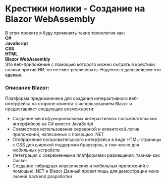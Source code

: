 # Крестики нолики - Создание на Blazor WebAssembly 
В этом проекте я буду применять такие технологии как:  
**C#**  
**JavaScript**  
**CSS**  
**HTML**  
**Blazor WebAssembly**  
Это веб-приложение с помощью которого можно сыграть в крестики нолики ~~против ИИ, но не смог реализовать. Надеюсь в дальшейшем это сделаю~~.  
### Описание Blazor:  
Платформа предназначена для создания интерактивного веб-интерфейса на стороне клиента с использованием Blazor и предоставляет следующие возможности:  
+ Создание многофункциональных интерактивных пользовательских интерфейсов на C# вместо JavaScript    
+ Совместное использование серверной и клиентской логик приложений, написанных с помощью .NET    
+ Отображение пользовательского интерфейса в виде HTML-страницы с CSS для широкой поддержки браузеров, в том числе для мобильных устройств    
+ Интеграция с современными платформами размещения, такими как Docker    
+ Создание гибридных классических и мобильных приложений с помощью .NET и Blazor  Данный проект лишь для демострации моих знаний backend разработки
